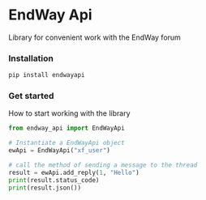 # EndWay Api

Library for convenient work with the EndWay forum

### Installation

```Python
pip install endwayapi
```

### Get started

How to start working with the library

```Python
from endway_api import EndWayApi

# Instantiate a EndWayApi object
ewApi = EndWayApi("xf_user")

# call the method of sending a message to the thread
result = ewApi.add_reply(1, "Hello")
print(result.status_code)
print(result.json())
```
